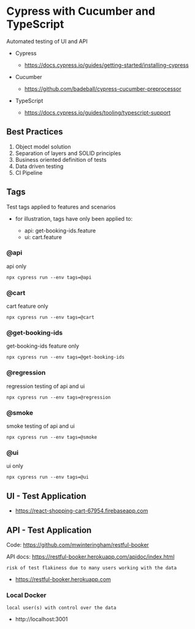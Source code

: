 # Cypress with Cucumber and TypeScript

Automated testing of UI and API

- Cypress

  - https://docs.cypress.io/guides/getting-started/installing-cypress

- Cucumber

  - https://github.com/badeball/cypress-cucumber-preprocessor

- TypeScript

  - https://docs.cypress.io/guides/tooling/typescript-support

## Best Practices

1. Object model solution
2. Separation of layers and SOLID principles
3. Business oriented definition of tests
4. Data driven testing
5. CI Pipeline

## Tags

Test tags applied to features and scenarios

- for illustration, tags have only been applied to:

  - api: get-booking-ids.feature
  - ui: cart.feature

### @api

api only

    npx cypress run --env tags=@api

### @cart

cart feature only

    npx cypress run --env tags=@cart

### @get-booking-ids

get-booking-ids feature only

    npx cypress run --env tags=@get-booking-ids

### @regression

regression testing of api and ui

    npx cypress run --env tags=@regression

### @smoke

smoke testing of api and ui

    npx cypress run --env tags=@smoke

### @ui

ui only

    npx cypress run --env tags=@ui

## UI - Test Application

- https://react-shopping-cart-67954.firebaseapp.com

## API - Test Application

Code: https://github.com/mwinteringham/restful-booker

API docs: https://restful-booker.herokuapp.com/apidoc/index.html

    risk of test flakiness due to many users working with the data

- https://restful-booker.herokuapp.com

### Local Docker

    local user(s) with control over the data

- http://localhost:3001
